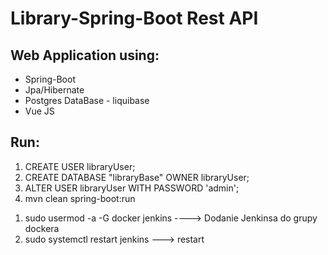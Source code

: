 # Library-Spring-Boot Rest API

## Web Application using:
<ul>
<li>Spring-Boot</li>
<li>Jpa/Hibernate</li>
<li>Postgres DataBase - liquibase</li>
<li>Vue JS</li>
</ul>

## Run:

<ol>
<li>CREATE USER libraryUser;</li>
<li>CREATE DATABASE "libraryBase" OWNER libraryUser;</li>
<li>ALTER USER libraryUser WITH PASSWORD 'admin';</li>
<li>mvn clean spring-boot:run</li>
</ol>

<ol>
 <li> sudo usermod -a -G docker jenkins ----> Dodanie Jenkinsa do grupy dockera</li>
<li> sudo systemctl restart jenkins ---> restart</li>
</ol>
